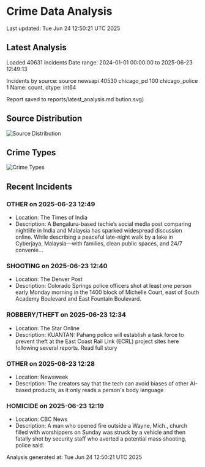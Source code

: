 # Crime Data Analysis
Last updated: Tue Jun 24 12:50:21 UTC 2025

## Latest Analysis

Loaded 40631 incidents
Date range: 2024-01-01 00:00:00 to 2025-06-23 12:49:13

Incidents by source:
source
newsapi           40530
chicago_pd          100
chicago_police        1
Name: count, dtype: int64

Report saved to reports/latest_analysis.md
bution.svg)

## Source Distribution
![Source Distribution](images/source_distribution.svg)

## Crime Types
![Crime Types](images/crime_types.svg)

## Recent Incidents

### OTHER on 2025-06-23 12:49
- Location: The Times of India
- Description: A Bengaluru-based techie’s social media post comparing nightlife in India and Malaysia has sparked widespread discussion online. While describing a peaceful late-night walk by a lake in Cyberjaya, Malaysia—with families, clean public spaces, and 24/7 convenie…


### SHOOTING on 2025-06-23 12:40
- Location: The Denver Post
- Description: Colorado Springs police officers shot at least one person early Monday morning in the 1400 block of Michelle Court, east of South Academy Boulevard and East Fountain Boulevard.


### ROBBERY/THEFT on 2025-06-23 12:34
- Location: The Star Online
- Description: KUANTAN: Pahang police will establish a task force to prevent theft at the East Coast Rail Link (ECRL) project sites here following several reports. Read full story


### OTHER on 2025-06-23 12:28
- Location: Newsweek
- Description: The creators say that the tech can avoid biases of other AI-based products, as it only reads a person's body language


### HOMICIDE on 2025-06-23 12:19
- Location: CBC News
- Description: A man who opened fire outside a Wayne, Mich., church filled with worshippers on Sunday was struck by a vehicle and then fatally shot by security staff who averted a potential mass shooting, police said.

Analysis generated at: Tue Jun 24 12:50:21 UTC 2025
